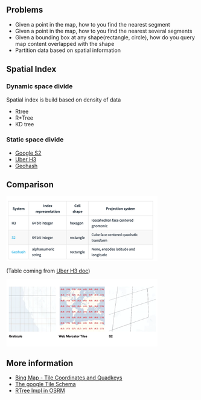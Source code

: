 
## Problems

- Given a point in the map, how to you find the nearest segment
- Given a point in the map, how to you find the nearest several segments
- Given a bounding box at any shape(rectangle, circle), how do you query map content overlapped with the shape
- Partition data based on spatial information

## Spatial Index

### Dynamic space divide
Spatial index is build based on density of data

- Rtree
- R*Tree
- KD tree

### Static space divide

- [Google S2](./google_s2.md)
- [Uber H3](./uber_h3.md)
- [Geohash](./geohash.md)

## Comparison


<img src="../resources/spatial_index_comparison_table.png" alt="spatial_index_comparison_table" width="400"/>

(Table coming from [Uber H3 doc](https://uber.github.io/h3/#/documentation/overview/use-cases))
<br/>

<img src="../resources/spatial_index_comparison_pic.png" alt="spatial_index_comparison_pic" width="400"/>
<br/>

## More information

- [Bing Map - Tile Coordinates and Quadkeys](https://docs.microsoft.com/en-us/bingmaps/articles/bing-maps-tile-system#tile-coordinates-and-quadkeys)
- [The google Tile Schema](https://www.maptiler.com/google-maps-coordinates-tile-bounds-projection/)
- [RTree Impl in OSRM](https://github.com/Telenav/open-source-spec/blob/master/osrm/doc/od_in_osrm.md#rtree)
